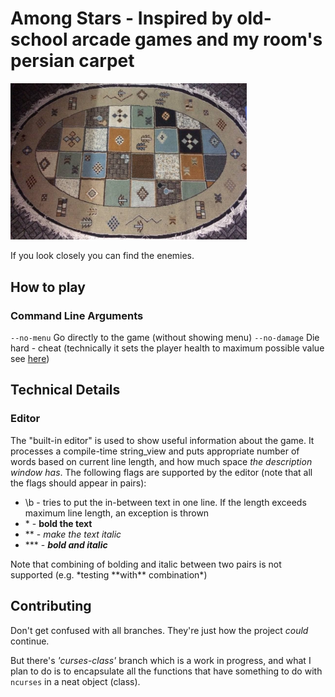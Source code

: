 # Among Stars - Inspired by old-school arcade games and my room's persian carpet

<img src="docs/carpet.jpg" width=75% height=75% alt="carpet">

If you look closely you can find the enemies.

## How to play

### Command Line Arguments

`--no-menu` Go directly to the game (without showing menu)
`--no-damage`   Die hard - cheat (technically it sets the player health to maximum possible value see [here](https://en.cppreference.com/w/cpp/types/numeric_limits/max))

## Technical Details

### Editor

The "built-in editor" is used to show useful information about the game. It processes a compile-time string_view and puts appropriate number of words based on current line length, and how much space *the description window has*. The following flags are supported by the editor (note that all the flags should appear in pairs):

* \b - tries to put the in-between text in one line. If the length exceeds maximum line length, an exception is thrown
* \* - **bold the text**
* \*\* - *make the text italic*
* \*\*\* - ***bold and italic***

Note that combining of bolding and italic between two pairs is not supported (e.g. \*testing \*\*with\*\* combination\*)

## Contributing

Don't get confused with all branches. They're just how the project *could* continue.

But there's *'curses-class'* branch which is a work in progress, and what I plan to do is to encapsulate all the functions that have something to do with `ncurses` in a neat object (class).
